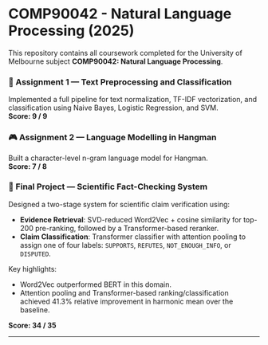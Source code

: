 # COMP90042 - Natural Language Processing (2025)

This repository contains all coursework completed for the University of Melbourne subject **COMP90042: Natural Language Processing**.

### 🧹 Assignment 1 — Text Preprocessing and Classification
Implemented a full pipeline for text normalization, TF-IDF vectorization, and classification using Naive Bayes, Logistic Regression, and SVM.  
**Score: 9 / 9**

### 🎮 Assignment 2 — Language Modelling in Hangman
Built a character-level n-gram language model for Hangman.  
**Score: 7 / 8**

### 🧠 Final Project — Scientific Fact-Checking System
Designed a two-stage system for scientific claim verification using:

- **Evidence Retrieval**: SVD-reduced Word2Vec + cosine similarity for top-200 pre-ranking, followed by a Transformer-based reranker.
- **Claim Classification**: Transformer classifier with attention pooling to assign one of four labels: `SUPPORTS`, `REFUTES`, `NOT_ENOUGH_INFO`, or `DISPUTED`.

Key highlights:

- Word2Vec outperformed BERT in this domain.
- Attention pooling and Transformer-based ranking/classification achieved 41.3% relative improvement in harmonic mean over the baseline.

**Score: 34 / 35**

---



